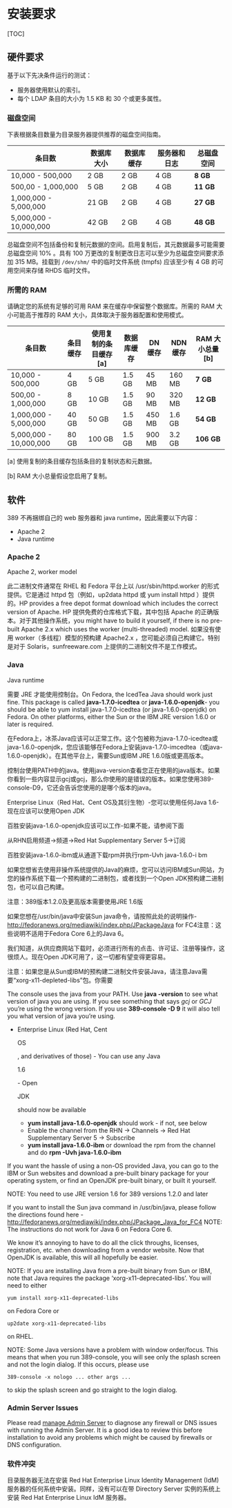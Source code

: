 # 安装要求

[TOC]

## 硬件要求

基于以下先决条件运行的测试：

- 服务器使用默认的索引。
- 每个 LDAP 条目的大小为 1.5 KB 和 30 个或更多属性。

### 磁盘空间

下表根据条目数量为目录服务器提供推荐的磁盘空间指南。

| 条目数                 | 数据库大小 | 数据库缓存 | 服务器和日志 | 总磁盘空间 |
| ---------------------- | ---------- | ---------- | ------------ | ---------- |
| 10,000 - 500,000       | 2 GB       | 2 GB       | 4 GB         | **8 GB**   |
| 500,00 - 1,000,000     | 5 GB       | 2 GB       | 4 GB         | **11 GB**  |
| 1,000,000 - 5,000,000  | 21 GB      | 2 GB       | 4 GB         | **27 GB**  |
| 5,000,000 - 10,000,000 | 42 GB      | 2 GB       | 4 GB         | **48 GB**  |

总磁盘空间不包括备份和复制元数据的空间。启用复制后，其元数据最多可能需要总磁盘空间 10% 。具有 100 万更改的复制更改日志可以至少为总磁盘空间要求添加 315 MB。挂载到 `/dev/shm/` 中的临时文件系统 (tmpfs) 应该至少有 4 GB 的可用空间来存储 RHDS 临时文件。

### 所需的 RAM

请确定您的系统有足够的可用 RAM 来在缓存中保留整个数据库。所需的 RAM 大小可能高于推荐的 RAM 大小，具体取决于服务器配置和使用模式。

| 条目数                 | 条目缓存 | 使用复制的条目缓存 [a] | 数据库缓存 | DN 缓存 | NDN 缓存 | RAM 大小总量 [b] |
| ---------------------- | -------- | ---------------------- | ---------- | ------- | -------- | ---------------- |
| 10,000 - 500,000       | 4 GB     | 5 GB                   | 1.5 GB     | 45 MB   | 160 MB   | **7 GB**         |
| 500,00 - 1,000,000     | 8 GB     | 10 GB                  | 1.5 GB     | 90 MB   | 320 MB   | **12 GB**        |
| 1,000,000 - 5,000,000  | 40 GB    | 50 GB                  | 1.5 GB     | 450 MB  | 1.6 GB   | **54 GB**        |
| 5,000,000 - 10,000,000 | 80 GB    | 100 GB                 | 1.5 GB     | 900 MB  | 3.2 GB   | **106 GB**       |

[a]	使用复制的条目缓存包括条目的复制状态和元数据。

[b]	RAM 大小总量假设您启用了复制。

## 软件

389 不再捆绑自己的 web 服务器和 java runtime，因此需要以下内容：

* Apache 2
* Java runtime

### Apache 2

Apache 2, worker model

此二进制文件通常在 RHEL 和 Fedora 平台上以 /usr/sbin/httpd.worker 的形式提供。它是通过 httpd 包（例如，up2data httpd 或 yum install httpd ）提供的。HP provides a free depot format download which includes the correct  version of Apache. HP 提供免费的仓库格式下载，其中包括 Apache 的正确版本。对于其他操作系统，you might have to build  it yourself, if there is no pre-built Apache 2.x which uses the worker  (multi-threaded) model. 如果没有使用 worker（多线程）模型的预构建 Apache2.x ，您可能必须自己构建它。特别是对于 Solaris，sunfreeware.com 上提供的二进制文件不是工作模式。

### Java

Java runtime

需要 JRE 才能使用控制台。On Fedora, the IcedTea Java should work just fine. This package is called **java-1.7.0-icedtea** or **java-1.6.0-openjdk**- you should be able to yum install java-1.7.0-icedtea (or java-1.6.0-openjdk) on Fedora. On other platforms, either the Sun or the IBM JRE version 1.6.0 or later is required.

在Fedora上，冰茶Java应该可以正常工作。这个包被称为java-1.7.0-icedtea或java-1.6.0-openjdk，您应该能够在Fedora上安装java-1.7.0-imcedtea（或java-1.6.0-openjdk）。在其他平台上，需要Sun或IBM JRE 1.6.0版或更高版本。

控制台使用PATH中的java。使用java-version查看您正在使用的java版本。如果你看到一些内容显示gcj或gcj，那么你使用的是错误的版本。如果您使用389-console-D9，它还会告诉您使用的是哪个版本的java。

Enterprise Linux（Red Hat、Cent OS及其衍生物）-您可以使用任何Java 1.6-现在应该可以使用Open JDK

百胜安装java-1.6.0-openjdk应该可以工作-如果不能，请参阅下面

从RHN启用频道->频道->Red Hat Supplementary Server 5->订阅

百胜安装java-1.6.0-ibm或从通道下载rpm并执行rpm-Uvh java-1.6.0-i bm

如果您想省去使用非操作系统提供的Java的麻烦，您可以访问IBM或Sun网站，为您的操作系统下载一个预构建的二进制包，或者找到一个Open JDK预构建二进制包，也可以自己构建。

注意：389版本1.2.0及更高版本需要使用JRE 1.6版

如果您想在/usr/bin/java中安装Sun  java命令，请按照此处的说明操作-http://fedoranews.org/mediawiki/index.php/JPackageJava for FC4注意：这些说明不适用于Fedora Core 6上的Java 6。

我们知道，从供应商网站下载时，必须进行所有的点击、许可证、注册等操作，这很烦人。现在Open JDK可用了，这一切都有望变得更容易。

注意：如果您是从Sun或IBM的预构建二进制文件安装Java，请注意Java需要“xorg-x11-depleted-libs”包。你需要

The console uses the java from your PATH. Use **java -version** to see what version of java you are using. If you see something that says *gcj* or *GCJ* you’re using the wrong version. If you use **389-console -D 9** it will also tell you what version of java you’re using.

- Enterprise Linux (Red Hat, Cent

  OS

  , and derivatives of those) - You can use any Java 

  1.6

   \- Open

  JDK

   should now be available    

  - **yum install java-1.6.0-openjdk** should work - if not, see below
  - Enable the channel from the RHN -> Channels -> Red Hat Supplementary Server 5 -> Subscribe
  - **yum install java-1.6.0-ibm** or download the rpm from the channel and do **rpm -Uvh java-1.6.0-ibm**

If you want the hassle of using a non-OS provided Java, you can go to the IBM or Sun websites and download a pre-built binary package for your operating system, or find an OpenJDK pre-built binary, or built it yourself.

NOTE: You need to use JRE version 1.6 for 389 versions 1.2.0 and later

If you want to install the Sun java command in /usr/bin/java, please follow the directions found here - http://fedoranews.org/mediawiki/index.php/JPackage_Java_for_FC4 NOTE: The instructions do not work for Java 6 on Fedora Core 6.

We know it’s annoying to have to do all the click throughs, licenses, registration, etc. when downloading from a vendor website. Now that  OpenJDK is available, this will all hopefully be easier.

NOTE: If you are installing Java from a pre-built binary from Sun or IBM, note that Java requires the package ‘xorg-x11-deprecated-libs’. You will need to either



```
yum install xorg-x11-deprecated-libs    
```

on Fedora Core or

```
up2date xorg-x11-deprecated-libs    
```

on RHEL.

NOTE: Some Java versions have a problem  with window order/focus. This means that when you run 389-console, you  will see only the splash screen and not the login dialog. If this  occurs, please use

```
389-console -x nologo ... other args ...    
```

to skip the splash screen and go straight to the login dialog.

### Admin Server Issues

Please read [manage Admin Server](https://directory.fedoraproject.org/docs/389ds/howto/howto-adminserverldapmgmt.html)  to diagnose any firewall or DNS issues with running the Admin Server. It is a good idea to review this  before installation to avoid any problems which might be caused by  firewalls or DNS configuration.

### 软件冲突

目录服务器无法在安装 Red Hat Enterprise Linux Identity  Management (IdM) 服务器的任何系统中安装。同样，没有可以在带 Directory Server 实例的系统上安装 Red Hat  Enterprise Linux IdM 服务器。